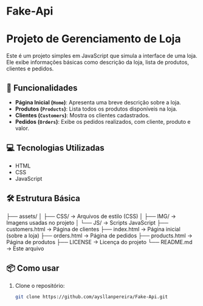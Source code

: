# Fake-Api

# Projeto de Gerenciamento de Loja

Este é um projeto simples em JavaScript que simula a interface de uma loja. Ele exibe informações básicas como descrição da loja, lista de produtos, clientes e pedidos.

## 🔗 Funcionalidades

- **Página Inicial (`Home`)**: Apresenta uma breve descrição sobre a loja.
- **Produtos (`Products`)**: Lista todos os produtos disponíveis na loja.
- **Clientes (`Customers`)**: Mostra os clientes cadastrados.
- **Pedidos (`Orders`)**: Exibe os pedidos realizados, com cliente, produto e valor.

## 💻 Tecnologias Utilizadas

- HTML
- CSS
- JavaScript

## 🛠 Estrutura Básica

├── assets/
│ ├── CSS/ → Arquivos de estilo (CSS)
│ ├── IMG/ → Imagens usadas no projeto
│ └── JS/ → Scripts JavaScript
├── customers.html → Página de clientes
├── index.html → Página inicial (sobre a loja)
├── orders.html → Página de pedidos
├── products.html → Página de produtos
├── LICENSE → Licença do projeto
└── README.md → Este arquivo

## 📦 Como usar

1. Clone o repositório:
   ```bash
   git clone https://github.com/aysllanpereira/Fake-Api.git
